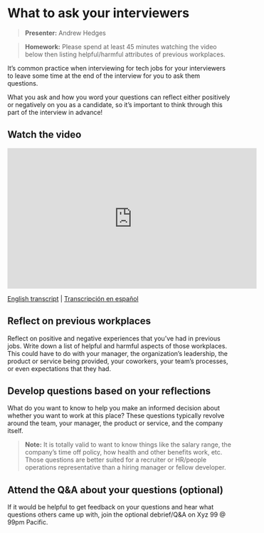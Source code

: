 # What to ask your interviewers

> **Presenter:** Andrew Hedges

> **Homework:** Please spend at least 45 minutes watching the video below then listing helpful/harmful attributes of previous workplaces.

It’s common practice when interviewing for tech jobs for your interviewers to leave some time at the end of the interview for you to ask them questions.

What you ask and how you word your questions can reflect either positively or negatively on you as a candidate, so it’s important to think through this part of the interview in advance!

## Watch the video

<iframe width="560" height="315" src="https://www.youtube.com/embed/baAHNxdiebk" title="YouTube video player" frameborder="0" allow="accelerometer; autoplay; clipboard-write; encrypted-media; gyroscope; picture-in-picture" allowfullscreen></iframe>

[English transcript](transcripts/what-to-ask-your-interviewers-english.txt) | [Transcripción en español](transcripts/what-to-ask-your-interviewers-spanish.txt)

## Reflect on previous workplaces

Reflect on positive and negative experiences that you’ve had in previous jobs. Write down a list of helpful and harmful aspects of those workplaces. This could have to do with your manager, the organization’s leadership, the product or service being provided, your coworkers, your team’s processes, or even expectations that they had.

## Develop questions based on your reflections

What do you want to know to help you make an informed decision about whether you want to work at this place? These questions typically revolve around the team, your manager, the product or service, and the company itself.

> **Note:** It is totally valid to want to know things like the salary range, the company’s time off policy, how health and other benefits work, etc. Those questions are better suited for a recruiter or HR/people operations representative than a hiring manager or fellow developer.

## Attend the Q&A about your questions (optional)

If it would be helpful to get feedback on your questions and hear what questions others came up with, join the optional debrief/Q&A on Xyz 99 @ 99pm Pacific.
